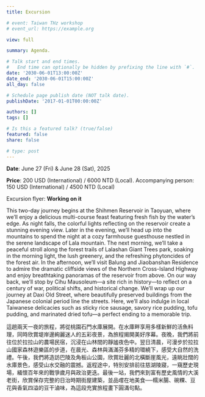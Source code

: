 ```yaml
---
title: Excursion

# event: Taiwan THz workshop
# event_url: https://example.org

view: full

summary: Agenda.

# Talk start and end times.
#   End time can optionally be hidden by prefixing the line with `#`.
date: '2030-06-01T13:00:00Z'
date_end: '2030-06-01T15:00:00Z'
all_day: false

# Schedule page publish date (NOT talk date).
publishDate: '2017-01-01T00:00:00Z'

authors: []
tags: []

# Is this a featured talk? (true/false)
featured: false
share: false

# type: post
---
```


**Date**: June 27 (Fri) & June 28 (Sat), 2025


**Price**: 200 USD (International)  / 6000 NTD (Local). Accompanying person: 150 USD (International) / 4500 NTD (Local)


Excursion flyer: **Working on it**


This two-day journey begins at the Shihmen Reservoir in Taoyuan, where we’ll enjoy a delicious multi-course feast featuring fresh fish by the water’s edge. As night falls, the colorful lights reflecting on the reservoir create a stunning evening view. Later in the evening, we’ll head up into the mountains to spend the night at a cozy farmhouse guesthouse nestled in the serene landscape of Lala mountain. The next morning, we’ll take a peaceful stroll along the forest trails of Lalashan Giant Trees park, soaking in the morning light, the lush greenery, and the refreshing phytoncides of the forest air. In the afternoon, we’ll visit Balung and Jiaobanshan Residence to admire the dramatic cliffside views of the Northern Cross-Island Highway and enjoy breathtaking panoramas of the reservoir from above. On our way back, we’ll stop by Cihu Mausoleum—a site rich in history—to reflect on a century of war, political shifts, and historical change. We’ll wrap up our journey at Daxi Old Street, where beautifully preserved buildings from the Japanese colonial period line the streets. Here, we’ll also indulge in local Taiwanese delicacies such as sticky rice sausage, savory rice pudding, tofu pudding, and marinated dried tofu—a perfect ending to a memorable trip.

這趟兩天一夜的旅程，將從桃園石門水庫展開。在水庫畔享用多樣新鮮的活魚料理，同時欣賞堤岸邊絢麗迷人的五彩夜景，為旅程揭開美好序幕。夜晚，我們將前往位於拉拉山的農場民宿，沉浸在山林間的靜謐夜色中。翌日清晨，可漫步於拉拉山國家森林遊樂區的步道，在晨光、森林與滿滿芬多精的環繞下，感受大自然的洗禮。午後，我們將造訪巴陵及角板山公園，欣賞壯麗的北橫斷崖風光，遠眺壯闊的水庫景色，感受山水交融的震撼。返程途中，特別安排前往慈湖陵寢，一窺歷史現場，緬懷百年來的戰爭歲月與政治更迭。最後一站，我們來到富有歷史風情的大溪老街，欣賞保存完整的日治時期街屋建築，並品嚐在地美食──糯米腸、碗粿、豆花與香氣四溢的豆干滷味，為這段充實旅程畫下圓滿句點。 






